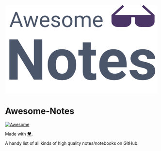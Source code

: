 <div align="center">
<img width="500" src="src/logo.svg" alt="Awesome Notes Logo">
</div>

# Awesome-Notes 

<!-- badges area -->
[![Awesome](https://awesome.re/badge.svg)](https://awesome.re)

Made with [:heart:](https://www.youtube.com/watch?v=6H2FRxvsd2M).

A handy list of all kinds of high quality notes/notebooks on GitHub.
